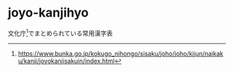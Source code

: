 # joyo-kanjihyo
文化庁[^1]でまとめられている常用漢字表

[^1]: https://www.bunka.go.jp/kokugo_nihongo/sisaku/joho/joho/kijun/naikaku/kanji/joyokanjisakuin/index.html
